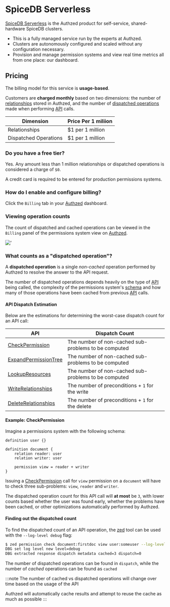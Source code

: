# SpiceDB Serverless

[SpiceDB Serverless] is the Authzed product for self-service, shared-hardware SpiceDB clusters.

- This is a fully managed service run by the experts at Authzed.
- Clusters are autonomously configured and scaled without any configuration necessary.
- Provision and manage permission systems and view real time metrics all from one place: our dashboard.

[spicedb serverless]: https://app.authzed.com/?utm_source=docs&utm_content=spicedb+serverless

## Pricing

The billing model for this service is **usage-based**.

Customers are **charged monthly** based on two dimensions: the number of [relationships] stored in Authzed, and the number of [dispatched operations] made when performing [API] calls.

[relationships]: /reference/glossary.md#relationship
[dispatched operations]: #what-counts-as-a-dispatched-operation
[api]: /reference/api.md
[authzed]: https://app.authzed.com

| Dimension             | Price Per 1 miliion |
| --------------------- | ------------------- |
| Relationships         | $1 per 1 million    |
| Dispatched Operations | $1 per 1 million    |

### Do you have a free tier?

Yes. Any amount less than 1 million relationships or dispatched operations is considered a charge of `$0`.

A credit card is required to be entered for production permissions systems.

### How do I enable and configure billing?

Click the `Billing` tab in your [Authzed] dashboard.

### Viewing operation counts

The count of dispatched and cached operations can be viewed in the `Billing` panel of the permissions system view on [Authzed].

!['](/img/billing-metrics.png)

### What counts as a "dispatched operation"?

A **dispatched operation** is a single _non-cached_ operation performed by Authzed to resolve the answer to the API request.

The number of dispatched operations depends heavily on the type of [API] being called, the complexity of the permissions system's [schema] and how many of those operations have been cached from previous [API] calls.

[schema]: /guides/schema.md

#### API Dispatch Estimation

Below are the estimations for determining the worst-case dispatch count for an API call:

| API                    | Dispatch Count                                       |
| ---------------------- | ---------------------------------------------------- |
| [CheckPermission]      | The number of non-cached sub-problems to be computed |
| [ExpandPermissionTree] | The number of non-cached sub-problems to be computed |
| [LookupResources]      | The number of non-cached sub-problems to be computed |
| [WriteRelationships]   | The number of preconditions + `1` for the write      |
| [DeleteRelationships]  | The number of preconditions + `1` for the delete     |

[checkpermission]: https://buf.build/authzed/api/docs/main:authzed.api.v1#CheckPermission
[expandpermissiontree]: https://buf.build/authzed/api/docs/main:authzed.api.v1#ExpandPermissionTree
[lookupresources]: https://buf.build/authzed/api/docs/main:authzed.api.v1#LookupResources
[writerelationships]: https://buf.build/authzed/api/docs/main:authzed.api.v1#WriteRelationships
[deleterelationships]: https://buf.build/authzed/api/docs/main:authzed.api.v1#DeleteRelationships

#### Example: CheckPermission

Imagine a permissions system with the following schema:

```zed
definition user {}

definition document {
    relation reader: user
    relation writer: user

    permission view = reader + writer
}
```

Issuing a [CheckPermission] call for `view` permission on a `document` will have to check three sub-problems: `view`, `reader` and `writer`.

The dispatched operation count for this API call will **at most** be `3`, with lower counts based whether the user was found early, whether the problems have been cached, or other optimizations automatically performed by Authzed.

#### Finding out the dispatched count

To find the dispatched count of an API operation, the [zed] tool can be used with the `--log-level debug` flag:

```sh
$ zed permission check document:firstdoc view user:someuser --log-level debug
DBG set log level new level=debug
DBG extracted response dispatch metadata cached=3 dispatch=0
```

The number of dispatched operations can be found in `dispatch`, while the number of _cached_ operations can be found as `cached`

:::note
The number of cached vs dispatched operations will change over time based on the usage of the API

Authzed will automatically cache results and attempt to reuse the cache as much as possible
:::

[zed]: https://github.com/authzed/zed
